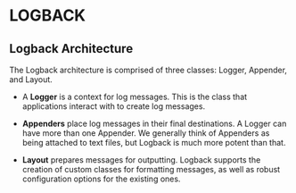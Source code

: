 # LOGBACK

## Logback Architecture

The Logback architecture is comprised of three classes: Logger, Appender, and Layout.

- A **Logger** is a context for log messages. This is the class that applications interact with to create log messages.

- **Appenders** place log messages in their final destinations. A Logger can have more than one Appender. We generally think
  of Appenders as being attached to text files, but Logback is much more potent than that.

- **Layout** prepares messages for outputting. Logback supports the creation of custom classes for formatting messages, as
  well as robust configuration options for the existing ones.
